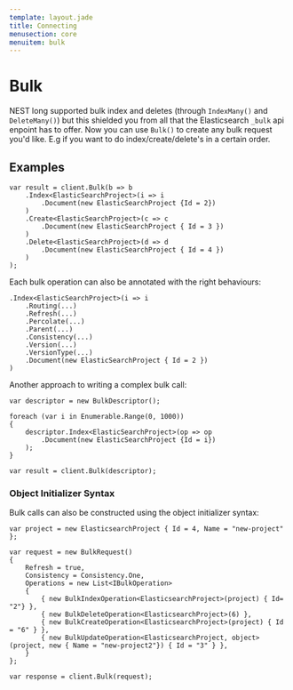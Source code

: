 ```yaml
---
template: layout.jade
title: Connecting
menusection: core
menuitem: bulk
---
```



# Bulk

NEST long supported bulk index and deletes (through `IndexMany()` and `DeleteMany()`) but this shielded you from all that the Elasticsearch `_bulk` api enpoint has to offer. Now you can use `Bulk()` to create any bulk request you'd like. E.g if you want to do index/create/delete's in a certain order.

## Examples

	var result = client.Bulk(b => b
		.Index<ElasticSearchProject>(i => i
			.Document(new ElasticSearchProject {Id = 2})
		)
		.Create<ElasticSearchProject>(c => c
			.Document(new ElasticSearchProject { Id = 3 })
		)
		.Delete<ElasticSearchProject>(d => d
			.Document(new ElasticSearchProject { Id = 4 })
		)
	);

Each bulk operation can also be annotated with the right behaviours:

	.Index<ElasticSearchProject>(i => i
		.Routing(...)
		.Refresh(...)
		.Percolate(...)
		.Parent(...)
		.Consistency(...)
		.Version(...)
		.VersionType(...)
		.Document(new ElasticSearchProject { Id = 2 })
	)

Another approach to writing a complex bulk call:

	var descriptor = new BulkDescriptor();

	foreach (var i in Enumerable.Range(0, 1000))
	{
		descriptor.Index<ElasticSearchProject>(op => op
			.Document(new ElasticSearchProject {Id = i})
		);
	}

	var result = client.Bulk(descriptor);

### Object Initializer Syntax

Bulk calls can also be constructed using the object initializer syntax:

	var project = new ElasticsearchProject { Id = 4, Name = "new-project" };

	var request = new BulkRequest()
	{
		Refresh = true,
		Consistency = Consistency.One,
		Operations = new List<IBulkOperation>
		{
			{ new BulkIndexOperation<ElasticsearchProject>(project) { Id= "2"} },
			{ new BulkDeleteOperation<ElasticsearchProject>(6) },
			{ new BulkCreateOperation<ElasticsearchProject>(project) { Id = "6" } },
			{ new BulkUpdateOperation<ElasticsearchProject, object>(project, new { Name = "new-project2"}) { Id = "3" } },
		}
	};

	var response = client.Bulk(request);

